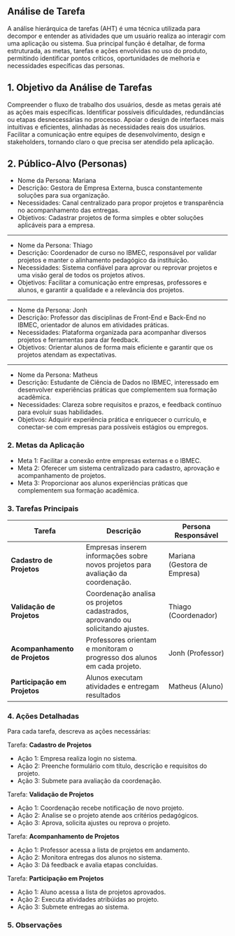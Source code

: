 ## Análise de Tarefa

A análise hierárquica de tarefas (AHT) é uma técnica utilizada para decompor e entender as atividades que um usuário realiza ao interagir com uma aplicação ou sistema. Sua principal função é detalhar, de forma estruturada, as metas, tarefas e ações envolvidas no uso do produto, permitindo identificar pontos críticos, oportunidades de melhoria e necessidades específicas das personas.


## **1. Objetivo da Análise de Tarefas** 

Compreender o fluxo de trabalho dos usuários, desde as metas gerais até as ações mais específicas.
Identificar possíveis dificuldades, redundâncias ou etapas desnecessárias no processo.
Apoiar o design de interfaces mais intuitivas e eficientes, alinhadas às necessidades reais dos usuários.
Facilitar a comunicação entre equipes de desenvolvimento, design e stakeholders, tornando claro o que precisa ser atendido pela aplicação.

## **2. Público-Alvo (Personas)**


- Nome da Persona: Mariana
- Descrição: Gestora de Empresa Externa, busca constantemente soluções para sua organização.
- Necessidades: Canal centralizado para propor projetos e transparência no acompanhamento das entregas.
- Objetivos: Cadastrar projetos de forma simples e obter soluções aplicáveis para a empresa.

---

- Nome da Persona: Thiago
- Descrição: Coordenador de curso no IBMEC, responsável por validar projetos e manter o alinhamento pedagógico da instituição.
- Necessidades: Sistema confiável para aprovar ou reprovar projetos e uma visão geral de todos os projetos ativos.
- Objetivos: Facilitar a comunicação entre empresas, professores e alunos, e garantir a qualidade e a relevância dos projetos.

---

- Nome da Persona: Jonh
- Descrição: Professor das disciplinas de Front-End e Back-End no IBMEC, orientador de alunos em atividades práticas.
- Necessidades: Plataforma organizada para acompanhar diversos projetos e ferramentas para dar feedback.
- Objetivos: Orientar alunos de forma mais eficiente e garantir que os projetos atendam as expectativas.

---

- Nome da Persona: Matheus
- Descrição: Estudante de Ciência de Dados no IBMEC, interessado em desenvolver experiências práticas que complementem sua formação acadêmica.
- Necessidades: Clareza sobre requisitos e prazos, e feedback contínuo para evoluir suas habilidades.
- Objetivos: Adquirir experiência prática e enriquecer o currículo, e conectar-se com empresas para possíveis estágios ou empregos.

### 2. Metas da Aplicação

* Meta 1: Facilitar a conexão entre empresas externas e o IBMEC.
* Meta 2: Oferecer um sistema centralizado para cadastro, aprovação e acompanhamento de projetos.
* Meta 3: Proporcionar aos alunos experiências práticas que complementem sua formação acadêmica.

### 3. Tarefas Principais

| Tarefa	| Descrição	| Persona Responsável|  
|-----------------|---------------|-------------------------|  
| **Cadastro de Projetos**    | Empresas inserem informações sobre novos projetos para avaliação da coordenação. | Mariana (Gestora de Empresa)   |  
| **Validação de Projetos**    | Coordenação analisa os projetos cadastrados, aprovando ou solicitando ajustes. | Thiago (Coordenador)    |  
| **Acompanhamento de Projetos**    | Professores orientam e monitoram o progresso dos alunos em cada projeto. | Jonh (Professor)   |
| **Participação em Projetos**    | Alunos executam atividades e entregam resultados | Matheus (Aluno)   |

### 4. Ações Detalhadas
Para cada tarefa, descreva as ações necessárias:

Tarefa: **Cadastro de Projetos**

- Ação 1: Empresa realiza login no sistema.
- Ação 2: Preenche formulário com título, descrição e requisitos do projeto.
- Ação 3: Submete para avaliação da coordenação.

Tarefa: **Validação de Projetos**

- Ação 1: Coordenação recebe notificação de novo projeto.
- Ação 2: Analise se o projeto atende aos critérios pedagógicos.
- Ação 3: Aprova, solicita ajustes ou reprova o projeto.

Tarefa: **Acompanhamento de Projetos**

- Ação 1: Professor acessa a lista de projetos em andamento.
- Ação 2: Monitora entregas dos alunos no sistema.
- Ação 3: Dá feedback e avalia etapas concluídas.

Tarefa: **Participação em Projetos**

- Ação 1: Aluno acessa a lista de projetos aprovados.
- Ação 2: Executa atividades atribúidas ao projeto.
- Ação 3: Submete entregas ao sistema.

### 5. Observações